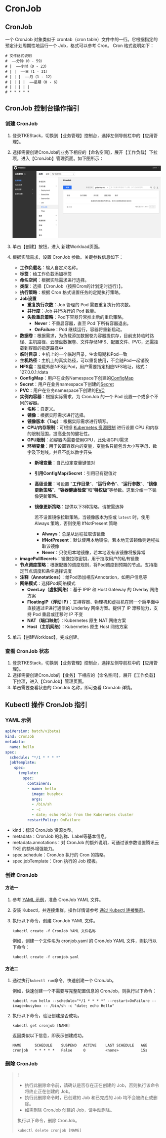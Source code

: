 # CronJob

## CronJob

一个 CronJob 对象类似于 crontab（cron table）文件中的一行。它根据指定的预定计划周期性地运行一个 Job，格式可以参考 Cron。 Cron 格式说明如下：

```text
# 文件格式说明
#  ——分钟（0 - 59）
# |  ——小时（0 - 23）
# | |  ——日（1 - 31）
# | | |  ——月（1 - 12）
# | | | |  ——星期（0 - 6）
# | | | | |
# * * * * *
```

## CronJob 控制台操作指引

### 创建 CronJob

1. 登录TKEStack，切换到【业务管理】控制台，选择左侧导航栏中的【应用管理】。
2. 选择需要创建CronJob的业务下相应的【命名空间】，展开【工作负载】下拉项，进入【CronJob】管理页面。如下图所示：

   ![](../../../../.gitbook/assets/CronJobNew.png)

3. 单击【创建】按钮，进入 新建Workload页面。
4. 根据实际需求，设置 CronJob 参数。关键参数信息如下：
   * **工作负载名**：输入自定义名称。
   * **标签**：给工作负载添加标签
   * **命名空间**：根据实际需求进行选择。
   * **类型**：选择【CronJob（按照Cron的计划定时运行）】。
   * **执行策略**：根据 Cron 格式设置任务的定期执行策略。
   * **Job设置**
     * **重复执行次数**：Job 管理的 Pod 需要重复执行的次数。
     * **并行度**：Job 并行执行的 Pod 数量。
     * **失败重启策略**：Pod下容器异常推出后的重启策略。
       * **Never**：不重启容器，直至 Pod 下所有容器退出。
       * **OnFailure**：Pod 继续运行，容器将重新启动。
   * **数据卷**：根据需求，为负载添加数据卷为容器提供存，目前支持临时路径、主机路径、云硬盘数据卷、文件存储NFS、配置文件、PVC，还需挂载到容器的指定路径中
   * **临时目录**：主机上的一个临时目录，生命周期和Pod一致
   * **主机路径**：主机上的真实路径，可以重复使用，不会随Pod一起销毁
   * **NFS盘**：挂载外部NFS到Pod，用户需要指定相应NFS地址，格式：127.0.0.1:/data
   * **ConfigMap**：用户在业务Namespace下创建的[ConfigMap](../pei-zhi-guan-li/configmap.md)
   * **Secret**：用户在业务namespace下创建的[Secret](../pei-zhi-guan-li/secret.md)
   * **PVC**：用户在业务namespace下创建的[PVC](../cun-chu/pv-he-pvc.md)
   * **实例内容器**：根据实际需求，为 CronJob 的一个 Pod 设置一个或多个不同的容器。
     * **名称**：自定义。
     * **镜像**：根据实际需求进行选择。
     * **镜像版本（Tag）**：根据实际需求进行填写。
     * **CPU/内存限制**：可根据 [Kubernetes 资源限制](https://kubernetes.io/docs/concepts/configuration/manage-compute-resources-container/) 进行设置 CPU 和内存的限制范围，提高业务的健壮性。
     * **GPU限制**：如容器内需要使用GPU，此处填GPU需求
     * **环境变量**：用于设置容器内的变量，变量名只能包含大小写字母、数字及下划线，并且不能以数字开头
       * **新增变量**：自己设定变量键值对
       * **引用ConfigMap/Secret**：引用已有键值对
       * **高级设置**：可设置 “**工作目录**”、“**运行命令**”、“**运行参数**”、“**镜像更新策略**”、“**容器健康检查**”和“**特权级**”等参数。这里介绍一下镜像更新策略。
       * **镜像更新策略**：提供以下3种策略，请按需选择

         若不设置镜像拉取策略，当镜像版本为空或 `latest` 时，使用 Always 策略，否则使用 IfNotPresent 策略

         * **Always**：总是从远程拉取该镜像
         * **IfNotPresent**：默认使用本地镜像，若本地无该镜像则远程拉取该镜像
         * **Never**：只使用本地镜像，若本地没有该镜像将报异常
   * **imagePullSecrets**：镜像拉取密钥，用于拉取用户的私有镜像
   * **节点调度策略**：根据配置的调度规则，将Pod调度到预期的节点。支持指定节点调度和条件选择调度
   * **注释（Annotations）**：给Pod添加相应Annotation，如用户信息等
   * **网络模式**：选择Pod网络模式
     * **OverLay（虚拟网络）**：基于 IPIP 和 Host Gateway 的 Overlay 网络方案
     * **FloatingIP（浮动 IP）**：支持容器、物理机和虚拟机在同一个扁平面中直接通过IP进行通信的 Underlay 网络方案。提供了 IP 漂移能力，支持 Pod 重启或迁移时 IP 不变
     * **NAT（端口映射）**：Kubernetes 原生 NAT 网络方案
     * **Host（主机网络）**：Kubernetes 原生 Host 网络方案
5. 单击【创建Workload】，完成创建。

### 查看 CronJob 状态

1. 登录TKEStack，切换到【业务管理】控制台，选择左侧导航栏中的【应用管理】。
2. 选择需要创建CronJob的【业务】下相应的【命名空间】，展开【工作负载】下拉项，进入【CronJob】管理页面。
3. 单击需要查看状态的 CronJob 名称，即可查看 CronJob 详情。

## Kubectl 操作 CronJob 指引

### YAML 示例

```yaml
apiVersion: batch/v1beta1
kind: CronJob
metadata:
  name: hello
spec:
  schedule: "*/1 * * * *"
  jobTemplate:
    spec:
      template:
        spec:
          containers:
          - name: hello
            image: busybox
            args:
            - /bin/sh
            - -c
            - date; echo Hello from the Kubernetes cluster
          restartPolicy: OnFailure
```

* kind：标识 CronJob 资源类型。
* metadata：CronJob 的名称、Label等基本信息。
* metadata.annotations：对 CronJob 的额外说明，可通过该参数设置腾讯云 TKE 的额外增强能力。
* spec.schedule：CronJob 执行的 Cron 的策略。
* spec.jobTemplate：Cron 执行的 Job 模板。

### 创建 CronJob

#### 方法一

1. 参考 [YAML 示例](cronjob.md#YAMLSample)，准备 CronJob YAML 文件。
2. 安装 Kubectl，并连接集群。操作详情请参考 [通过 Kubectl 连接集群](https://cloud.tencent.com/document/product/457/8438)。
3. 执行以下命令，创建 CronJob YAML 文件。

   ```text
   kubectl create -f CronJob YAML 文件名称
   ```

   例如，创建一个文件名为 cronjob.yaml 的 CronJob YAML 文件，则执行以下命令：

   ```text
   kubectl create -f cronjob.yaml
   ```

#### 方法二

1. 通过执行`kubectl run`命令，快速创建一个 CronJob。

   例如，快速创建一个不需要写完整配置信息的 CronJob，则执行以下命令：

   ```text
   kubectl run hello --schedule="*/1 * * * *" --restart=OnFailure --image=busybox -- /bin/sh -c "date; echo Hello"
   ```

2. 执行以下命令，验证创建是否成功。

   ```text
   kubectl get cronjob [NAME]
   ```

   返回类似以下信息，即表示创建成功。

   ```text
   NAME      SCHEDULE    SUSPEND   ACTIVE    LAST SCHEDULE   AGE
   cronjob   * * * * *   False     0         <none>          15s
   ```

### 删除 CronJob

> !
>
> * 执行此删除命令前，请确认是否存在正在创建的 Job，否则执行该命令将终止正在创建的 Job。
> * 执行此删除命令时，已创建的 Job 和已完成的 Job 均不会被终止或删除。
> * 如需删除 CronJob 创建的 Job，请手动删除。
>
> 执行以下命令，删除 CronJob。
>
> ```text
> kubectl delete cronjob [NAME]
> ```

